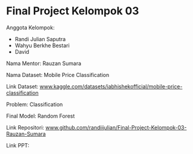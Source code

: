 # Final Project Kelompok 03
Anggota Kelompok:
- Randi Julian Saputra 
- Wahyu Berkhe Bestari
- David

Nama Mentor: Rauzan Sumara 

Nama Dataset: Mobile Price Classification

Link Dataset: www.kaggle.com/datasets/iabhishekofficial/mobile-price-classification

Problem: Classification

Final Model: Random Forest

Link Repositori: www.github.com/randiijulian/Final-Project-Kelompok-03-Rauzan-Sumara

Link PPT: <link presentasi dalam google slides> 
